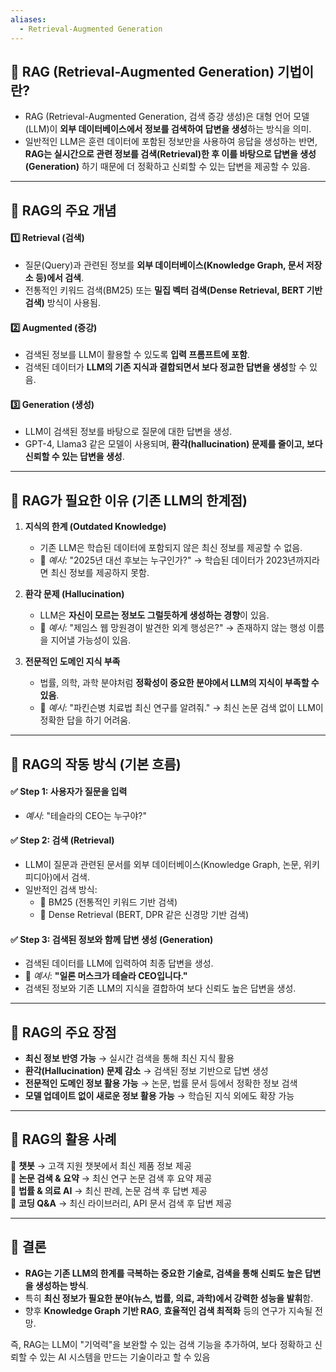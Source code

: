 ```yaml
---
aliases:
  - Retrieval-Augmented Generation
---
```


## 📌 RAG (Retrieval-Augmented Generation) 기법이란?

* RAG (Retrieval-Augmented Generation, 검색 증강 생성)은 대형 언어 모델(LLM)이 **외부 데이터베이스에서 정보를 검색하여 답변을 생성**하는 방식을 의미.
* 일반적인 LLM은 훈련 데이터에 포함된 정보만을 사용하여 응답을 생성하는 반면, **RAG는 실시간으로 관련 정보를 검색(Retrieval)한 후 이를 바탕으로 답변을 생성(Generation)** 하기 때문에 더 정확하고 신뢰할 수 있는 답변을 제공할 수 있음.

---

## **🔹 RAG의 주요 개념**

#### 1️⃣ Retrieval (검색)

- 질문(Query)과 관련된 정보를 **외부 데이터베이스(Knowledge Graph, 문서 저장소 등)에서 검색**.
- 전통적인 키워드 검색(BM25) 또는 **밀집 벡터 검색(Dense Retrieval, BERT 기반 검색)** 방식이 사용됨.

#### 2️⃣ Augmented (증강)

- 검색된 정보를 LLM이 활용할 수 있도록 **입력 프롬프트에 포함**.
- 검색된 데이터가 **LLM의 기존 지식과 결합되면서 보다 정교한 답변을 생성**할 수 있음.

#### 3️⃣ Generation (생성)

- LLM이 검색된 정보를 바탕으로 질문에 대한 답변을 생성.
- GPT-4, Llama3 같은 모델이 사용되며, **환각(hallucination) 문제를 줄이고, 보다 신뢰할 수 있는 답변을 생성**.

---

## **🔹 RAG가 필요한 이유 (기존 LLM의 한계점)**

1. **지식의 한계 (Outdated Knowledge)**
    - 기존 LLM은 학습된 데이터에 포함되지 않은 최신 정보를 제공할 수 없음.
    - 📌 _예시_: "2025년 대선 후보는 누구인가?" → 학습된 데이터가 2023년까지라면 최신 정보를 제공하지 못함.

2. **환각 문제 (Hallucination)**
    - LLM은 **자신이 모르는 정보도 그럴듯하게 생성하는 경향**이 있음.
    - 📌 _예시_: "제임스 웹 망원경이 발견한 외계 행성은?" → 존재하지 않는 행성 이름을 지어낼 가능성이 있음.

3. **전문적인 도메인 지식 부족**
    - 법률, 의학, 과학 분야처럼 **정확성이 중요한 분야에서 LLM의 지식이 부족할 수 있음**.
    - 📌 _예시_: "파킨슨병 치료법 최신 연구를 알려줘." → 최신 논문 검색 없이 LLM이 정확한 답을 하기 어려움.

---

## **🔹 RAG의 작동 방식 (기본 흐름)**

#### ✅ Step 1: 사용자가 질문을 입력

- _예시_: "테슬라의 CEO는 누구야?"

#### ✅ Step 2: 검색 (Retrieval)

- LLM이 질문과 관련된 문서를 외부 데이터베이스(Knowledge Graph, 논문, 위키피디아)에서 검색.
- 일반적인 검색 방식:
    - 🔹 BM25 (전통적인 키워드 기반 검색)
    - 🔹 Dense Retrieval (BERT, DPR 같은 신경망 기반 검색)

#### ✅ Step 3: 검색된 정보와 함께 답변 생성 (Generation)

- 검색된 데이터를 LLM에 입력하여 최종 답변을 생성.
- 📌 _예시_: **"일론 머스크가 테슬라 CEO입니다."**
- 검색된 정보와 기존 LLM의 지식을 결합하여 보다 신뢰도 높은 답변을 생성.

---
## **🔹 RAG의 주요 장점**

* **최신 정보 반영 가능** → 실시간 검색을 통해 최신 지식 활용  
* **환각(Hallucination) 문제 감소** → 검색된 정보 기반으로 답변 생성  
* **전문적인 도메인 정보 활용 가능** → 논문, 법률 문서 등에서 정확한 정보 검색  
* **모델 업데이트 없이 새로운 정보 활용 가능** → 학습된 지식 외에도 확장 가능

---
## **🔹 RAG의 활용 사례**

🔹 **챗봇** → 고객 지원 챗봇에서 최신 제품 정보 제공  
🔹 **논문 검색 & 요약** → 최신 연구 논문 검색 후 요약 제공  
🔹 **법률 & 의료 AI** → 최신 판례, 논문 검색 후 답변 제공  
🔹 **코딩 Q&A** → 최신 라이브러리, API 문서 검색 후 답변 제공

---
## **🔹 결론**

- **RAG는 기존 LLM의 한계를 극복하는 중요한 기술로, 검색을 통해 신뢰도 높은 답변을 생성하는 방식**.
- 특히 **최신 정보가 필요한 분야(뉴스, 법률, 의료, 과학)에서 강력한 성능을 발휘**함.
- 향후 **Knowledge Graph 기반 RAG**, **효율적인 검색 최적화** 등의 연구가 지속될 전망.

즉, RAG는 LLM이 "기억력"을 보완할 수 있는 검색 기능을 추가하여, 보다 정확하고 신뢰할 수 있는 AI 시스템을 만드는 기술이라고 할 수 있음

  